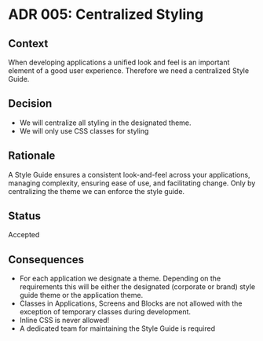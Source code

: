 # ADR 005: Centralized Styling

## Context

When developing applications a unified look and feel is an important element of a good user experience. Therefore we need a centralized Style Guide.

## Decision

* We will centralize all styling in the designated theme.
* We will only use CSS classes for styling

## Rationale

A Style Guide ensures a consistent look-and-feel across your applications, managing complexity, ensuring ease of use, and facilitating change.
Only by centralizing the theme we can enforce the style guide.

<!--
Describe here the rationale for the design decision. Also indicate the rationale for significant *rejected* alternatives. This section may also indicate assumptions, constraints, requirements, and results of evaluations and experiments.
-->

## Status

Accepted

<!--
 [Proposed | Accepted | Deprecated | Superseded]
If deprecated, indicate why. If superseded, include a link to the new ADR.
-->

## Consequences

* For each application we designate a theme. Depending on the requirements this will be either the designated (corporate or brand) style guide theme or the application theme.
* Classes in Applications, Screens and Blocks are not allowed with the exception of temporary classes during development.
* Inline CSS is never allowed!
* A dedicated team for maintaining the Style Guide is required
